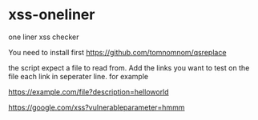 # xss-oneliner
one liner xss checker

You need to install first
https://github.com/tomnomnom/qsreplace

the script expect a file to read from. Add the links you want to test on the file each link in seperater line.
for example

https://example.com/file?description=helloworld


https://google.com/xss?vulnerableparameter=hmmm

